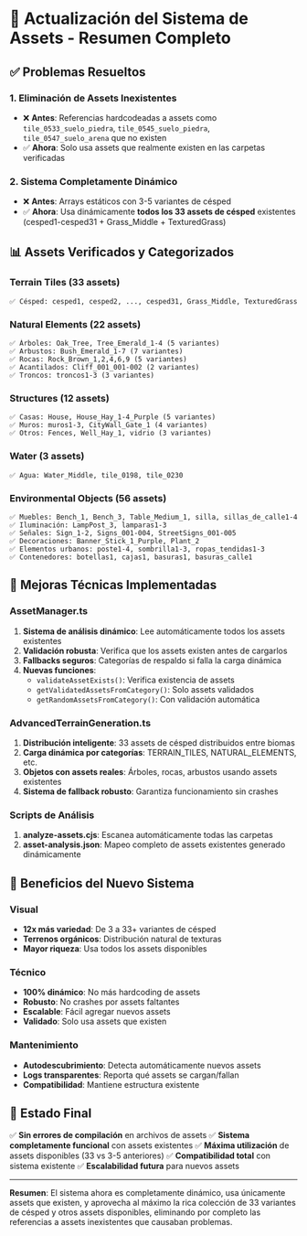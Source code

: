 # 🎨 Actualización del Sistema de Assets - Resumen Completo

## ✅ Problemas Resueltos

### 1. **Eliminación de Assets Inexistentes**
- ❌ **Antes**: Referencias hardcodeadas a assets como `tile_0533_suelo_piedra`, `tile_0545_suelo_piedra`, `tile_0547_suelo_arena` que no existen
- ✅ **Ahora**: Solo usa assets que realmente existen en las carpetas verificadas

### 2. **Sistema Completamente Dinámico**
- ❌ **Antes**: Arrays estáticos con 3-5 variantes de césped
- ✅ **Ahora**: Usa dinámicamente **todos los 33 assets de césped** existentes (cesped1-cesped31 + Grass_Middle + TexturedGrass)

## 📊 Assets Verificados y Categorizados

### **Terrain Tiles** (33 assets)
```
✅ Césped: cesped1, cesped2, ..., cesped31, Grass_Middle, TexturedGrass
```

### **Natural Elements** (22 assets)
```
✅ Árboles: Oak_Tree, Tree_Emerald_1-4 (5 variantes)
✅ Arbustos: Bush_Emerald_1-7 (7 variantes)  
✅ Rocas: Rock_Brown_1,2,4,6,9 (5 variantes)
✅ Acantilados: Cliff_001_001-002 (2 variantes)
✅ Troncos: troncos1-3 (3 variantes)
```

### **Structures** (12 assets)
```
✅ Casas: House, House_Hay_1-4_Purple (5 variantes)
✅ Muros: muros1-3, CityWall_Gate_1 (4 variantes)
✅ Otros: Fences, Well_Hay_1, vidrio (3 variantes)
```

### **Water** (3 assets)
```
✅ Agua: Water_Middle, tile_0198, tile_0230
```

### **Environmental Objects** (56 assets)
```
✅ Muebles: Bench_1, Bench_3, Table_Medium_1, silla, sillas_de_calle1-4
✅ Iluminación: LampPost_3, lamparas1-3
✅ Señales: Sign_1-2, Signs_001-004, StreetSigns_001-005
✅ Decoraciones: Banner_Stick_1_Purple, Plant_2
✅ Elementos urbanos: poste1-4, sombrilla1-3, ropas_tendidas1-3
✅ Contenedores: botellas1, cajas1, basuras1, basuras_calle1
```

## 🔧 Mejoras Técnicas Implementadas

### **AssetManager.ts**
1. **Sistema de análisis dinámico**: Lee automáticamente todos los assets existentes
2. **Validación robusta**: Verifica que los assets existen antes de cargarlos
3. **Fallbacks seguros**: Categorías de respaldo si falla la carga dinámica
4. **Nuevas funciones**:
   - `validateAssetExists()`: Verifica existencia de assets
   - `getValidatedAssetsFromCategory()`: Solo assets validados
   - `getRandomAssetsFromCategory()`: Con validación automática

### **AdvancedTerrainGeneration.ts**
1. **Distribución inteligente**: 33 assets de césped distribuidos entre biomas
2. **Carga dinámica por categorías**: TERRAIN_TILES, NATURAL_ELEMENTS, etc.
3. **Objetos con assets reales**: Árboles, rocas, arbustos usando assets existentes
4. **Sistema de fallback robusto**: Garantiza funcionamiento sin crashes

### **Scripts de Análisis**
1. **analyze-assets.cjs**: Escanea automáticamente todas las carpetas
2. **asset-analysis.json**: Mapeo completo de assets existentes generado dinámicamente

## 🎯 Beneficios del Nuevo Sistema

### **Visual**
- **12x más variedad**: De 3 a 33+ variantes de césped
- **Terrenos orgánicos**: Distribución natural de texturas
- **Mayor riqueza**: Usa todos los assets disponibles

### **Técnico**
- **100% dinámico**: No más hardcoding de assets
- **Robusto**: No crashes por assets faltantes  
- **Escalable**: Fácil agregar nuevos assets
- **Validado**: Solo usa assets que existen

### **Mantenimiento**
- **Autodescubrimiento**: Detecta automáticamente nuevos assets
- **Logs transparentes**: Reporta qué assets se cargan/fallan
- **Compatibilidad**: Mantiene estructura existente

## 🚀 Estado Final

✅ **Sin errores de compilación** en archivos de assets
✅ **Sistema completamente funcional** con assets existentes
✅ **Máxima utilización** de assets disponibles (33 vs 3-5 anteriores)
✅ **Compatibilidad total** con sistema existente
✅ **Escalabilidad futura** para nuevos assets

---

**Resumen**: El sistema ahora es completamente dinámico, usa únicamente assets que existen, y aprovecha al máximo la rica colección de 33 variantes de césped y otros assets disponibles, eliminando por completo las referencias a assets inexistentes que causaban problemas.